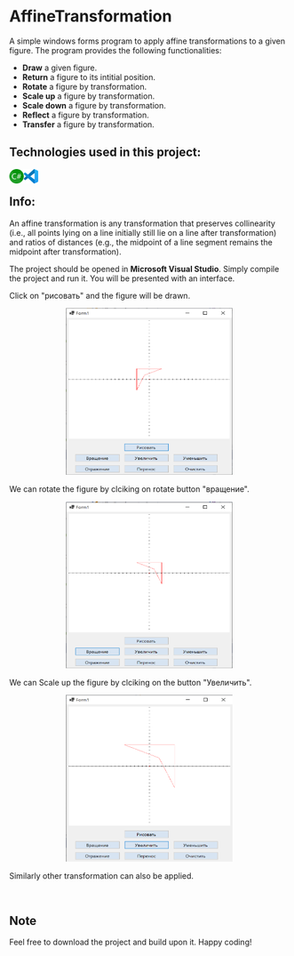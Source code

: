 # AffineTransformation
A simple windows forms program to apply affine transformations to a given figure. The program provides the following functionalities:
* **Draw** a given figure.
* **Return** a figure to its intitial position.
* **Rotate** a figure by transformation.
* **Scale up** a figure by transformation.
* **Scale down** a figure by transformation.
* **Reflect** a figure by transformation.
* **Transfer** a figure by transformation.

## Technologies used in this project:
<img align="left" alt="C#.js" width="26px" src="https://raw.githubusercontent.com/github/explore/80688e429a7d4ef2fca1e82350fe8e3517d3494d/topics/csharp/csharp.png" />
<img align="left" alt="Visual studio" width="26px" src="https://raw.githubusercontent.com/github/explore/80688e429a7d4ef2fca1e82350fe8e3517d3494d/topics/visual-studio-code/visual-studio-code.png" />

<br />

## Info:
An affine transformation is any transformation that preserves collinearity (i.e., all points lying on a line initially still lie on a line after transformation) and ratios of distances (e.g., the midpoint of a line segment remains the midpoint after transformation).

The project should be opened in **Microsoft Visual Studio**. Simply compile the project and run it. You will be presented with an interface.

Click on "рисовать" and the figure will be drawn.

<p align="center">
  <img src="./gitResources/pic1.PNG" alt="UI" width="300" height="300">
</p>

We can rotate the figure by clciking on rotate button "вращение".

<p align="center">
  <img src="./gitResources/pic2.PNG" alt="UI" width="300" height="300">
</p>

We can Scale up the figure by clciking on the button "Увеличить".

<p align="center">
  <img src="./gitResources/pic3.PNG" alt="UI" width="300" height="300">
</p>

Similarly other transformation can also be applied.

<br />

## Note

Feel free to download the project and build upon it. Happy coding!
